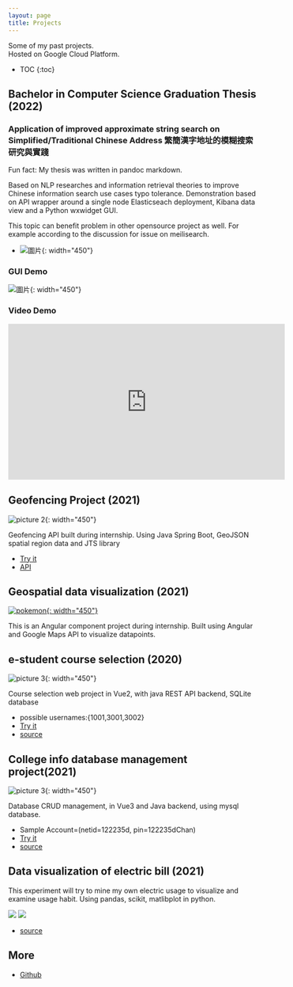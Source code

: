 ```yaml
---
layout: page
title: Projects
---
```


Some of my past projects.  
Hosted on Google Cloud Platform.

* TOC
{:toc}

## Bachelor in Computer Science Graduation Thesis (2022)


### Application of improved approximate string search on Simplified/Traditional Chinese Address 繁簡漢字地址的模糊搜索研究與實踐

Fun fact: My thesis was written in pandoc markdown.

Based on NLP researches and information retrieval theories to improve Chinese information search use cases typo tolerance. 
Demonstration based on API wrapper around a single node Elasticseach deployment, Kibana data view and a Python wxwidget GUI.

This topic can benefit problem in other opensource project as well.  For example according to the discussion for issue on meilisearch.

- ![圖片](https://user-images.githubusercontent.com/11556527/177004577-e02ce3ce-9067-4a48-9f49-337569f4e106.png){: width="450"}

### GUI Demo

![圖片](https://user-images.githubusercontent.com/11556527/177004652-94ac1c71-790b-4298-bd04-26c5c8e72a78.png){: width="450"}

### Video Demo

<iframe width="560" height="315" src="https://www.youtube.com/embed/A_k3z66zZbU" title="YouTube video player" frameborder="0" allow="accelerometer; autoplay; clipboard-write; encrypted-media; gyroscope; picture-in-picture" allowfullscreen></iframe>

<br>

## Geofencing Project (2021)

![picture 2](images/a1bc408ce63e1c8bb97f5f67918ebb31c4df3ef2ec204331ed475e69e0bd8938-1649909258054.png){: width="450"}

Geofencing API built during internship.  Using Java Spring Boot, GeoJSON spatial region data and JTS library
- [Try it](https://geofencing-springboot-dot-second-pursuit-310310.df.r.appspot.com/geofence?lat=22.281981&lng=114.161369)
- [API](https://geofencing-springboot-dot-second-pursuit-310310.df.r.appspot.com/api/geofence?lat=22.281981&lng=114.161369)


## Geospatial data visualization (2021)

[![pokemon](images/pokemon.jpg){: width="450"}](images/pokemon.jpg)


This is an Angular component project during internship.  Built using Angular and Google Maps API to visualize datapoints. 

## e-student course selection (2020)

![picture 3](images/2e0c47703d0a5867405b5276e0214654cfda812d719563079178ff153368b9af-1649909919514.png){: width="450"}

Course selection web project in Vue2, with java REST API backend, SQLite database
- possible usernames:{1001,3001,3002}
- [Try it](https://second-pursuit-310310.df.r.appspot.com/) 
- [source](https://github.com/ICHx/DBS-selectCourse)

## College info database management project(2021)
![picture 3](https://github.com/ICHx/dad21_finalProj/raw/master/images/account.png ){: width="450"}

Database CRUD management, in Vue3 and Java backend, using mysql database.
- Sample Account=(netid=122235d, pin=122235dChan)
- [Try it](http://gcp-wormfeed.duckdns.org:8002/) 
- [source](https://github.com/ICHx/dad21_finalProj)


## Data visualization of electric bill (2021)
This experiment will try to mine my own electric usage to visualize and examine usage habit.  Using pandas, scikit, matlibplot in python.

![](https://raw.githubusercontent.com/ICHx/21dw_electricityUsage_conda/master/images/62ac5a7f96d6b31e7d4734367496a4918b203b0c7750d20b246713eb141194f6-1624893804404.png)
![](https://github.com/ICHx/21dw_electricityUsage_conda/raw/master/images/c6d77a5f42c6f2e6659d8f481b2a53d16b001ae91a9d2d273f41c6ac6ef05fa7-1624893810281.png)

- [source](https://github.com/ICHx/21dw_electricityUsage_conda)


## More

- [Github](https://github.com/ICHx)
